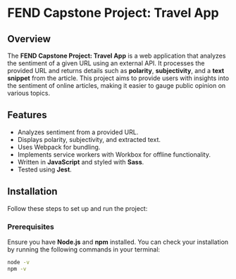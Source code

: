 # FEND Capstone Project: Travel App

## Overview  
The **FEND Capstone Project: Travel App** is a web application that analyzes the sentiment of a given URL using an external API. It processes the provided URL and returns details such as **polarity**, **subjectivity**, and a **text snippet** from the article. This project aims to provide users with insights into the sentiment of online articles, making it easier to gauge public opinion on various topics.

## Features  
- Analyzes sentiment from a provided URL.  
- Displays polarity, subjectivity, and extracted text.  
- Uses Webpack for bundling.  
- Implements service workers with Workbox for offline functionality.  
- Written in **JavaScript** and styled with **Sass**.  
- Tested using **Jest**.  

## Installation  

Follow these steps to set up and run the project:  

### **Prerequisites**  
Ensure you have **Node.js** and **npm** installed. You can check your installation by running the following commands in your terminal:

```bash
node -v
npm -v